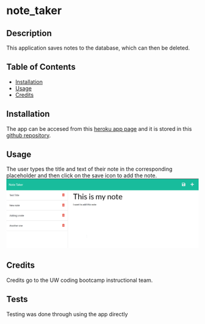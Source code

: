 # note_taker

## Description
This application saves notes to the database, which can then be deleted.
## Table of Contents
- [Installation](#installation)
- [Usage](#usage)
- [Credits](#credits)
## Installation
The app can be accesed from this [heroku app page](https://jorge-note-taker.herokuapp.com/) and it is stored in this [github repository]().
## Usage
The user types the title and text of their note in the corresponding placeholder and then click on the save icon to add the note.
![a screenshot](./public/assets/images/screenshot.png)
## Credits
Credits go to the UW coding bootcamp instructional team.
## Tests
Testing was done through using the app directly